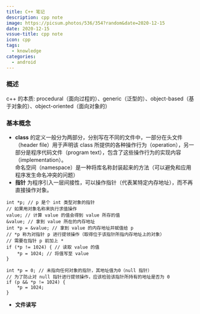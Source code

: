 ```yaml
---
title: C++ 笔记
description: cpp note
image: https://picsum.photos/536/354?random&date=2020-12-15
date: 2020-12-15
vssue-title: cpp note
icon: cpp
tags:
  - knowledge
categories:
  - android
---
```


### 概述
c++ 的本质: procedural（面向过程的）、generic（泛型的）、object-based（基于对象的）、object-oriented（面向对象的）

### 基本概念
- **class** 的定义一般分为两部分，分别写在不同的文件中，一部分在头文件（header file）用于声明该 class 所提供的各种操作行为（operation），另一部分是程序代码文件（program text），包含了这些操作行为的实现内容（implementation）。<br/>
命名空间（namespace）是一种将库名称封装起来的方法（可以避免和应用程序发生命名冲突的问题）
- **指针** 为程序引入一层间接性，可以操作指针（代表某特定内存地址），而不再直接操作对象。<br/>
```
int *p; // p 是个 int 类型对象的指针
// 如果用对象名称来执行求值操作
value; // 计算 value 的值会得到 value 所存的值
&value; // 拿到 value 所在的内存地址
int *p = &value; // 拿到 value 的内存地址并赋值给 p
// *p 称为对指针 p 进行提领操作（取得位于该指针所指内存地址上的对象）
// 需要在指针 p 前加上 *
if (*p != 1024) { // 读取 value 的值
	*p = 1024; // 将值写至 value
}

int *p = 0; // 未指向任何对象的指针，其地址值为0（null 指针）
// 为了防止对 null 指针进行提领操作，应该检验该指针所持有的地址是否为 0
if (p && *p != 1024) {
	*p = 1024;
}
```
- **文件读写**

























